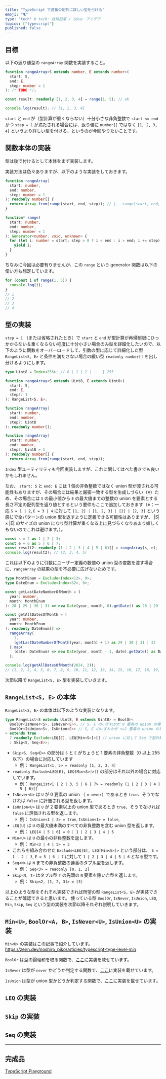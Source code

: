 ```yaml
---
title: "TypeScript で連番の配列に詳しい型を付ける"
emoji: "🐈"
type: "tech" # tech: 技術記事 / idea: アイデア
topics: ["typescript"]
published: false
---
```


## 目標

以下の返り値型の `rangeArray` 関数を実装すること。

```ts
function rangeArray<S extends number, E extends number>(
  start: S,
  end: E,
  step: number = 1
): /* TODO */;

const result: readonly [1, 2, 3, 4] = range(1, 5); // ok

console.log(result); // [1, 2, 3, 4]
```

`start` と `end` が（型計算が重くならない）十分小さな非負整数で `start <= end` かつ `step = 1` が満たされる場合には、返り値に `number[]` ではなく `[1, 2, 3, 4]` というより詳しい型を付ける、というのが今回やりたいことです。

## 関数本体の実装

型は後で付けるとして本体をまず実装します。

実装方法は色々ありますが、以下のような実装をしておきます。

```ts
function rangeArray(
  start: number,
  end: number,
  step: number = 1
): readonly number[] {
  return Array.from(range(start, end, step)); // [...range(start, end, step)] でも ok
}

function* range(
  start: number,
  end: number,
  step: number = 1
): Generator<number, void, unknown> {
  for (let i: number = start; step > 0 ? i < end : i > end; i += step) {
    yield i;
  }
}
```

ちなみに今回は必要有りませんが、この `range` という generator 関数は以下の使い方も想定しています。

```ts
for (const i of range(1, 5)) {
  console.log(i);
}
// 1
// 2
// 3
// 4
```

## 型の実装

`step = 1` （または省略されたとき）で `start` と `end` が型計算が再帰制限にひっかからない＆重くならない程度に十分小さい場合のみ型を詳細化したいので、以下のように関数をオーバーロードして、引数の型に応じて詳細化した型 `RangeList<S, E>` と条件を満たさない場合の緩い型 `readonly number[]` を出し分けるようにします。

```ts
type Uint8 = Index<256>; // 0 | 1 | 2 | ... | 255

function rangeArray<S extends Uint8, E extends Uint8>(
  start: S,
  end: E,
  step?: 1
): RangeList<S, E>;

function rangeArray(
  start: number,
  end: number,
  step?: Uint8
): readonly number[];

function rangeArray(
  start: number,
  end: number,
  step?: Uint8 = 1
): readonly number[] {
  return Array.from(range(start, end, step));
```

`Index` 型ユーティリティも今回実装しますが、これに関してはべた書きでも良いかもしれません。

なお、 `start: S` と `end: E` には 1 個の非負整数ではなく union 型が渡される可能性もありますが、その場合には結果と厳密一致する型を生成しづらい（※）ため、その場合には `S` の最小値から `E` の最大値までの整数の union を要素とする長さ不定の配列型を返り値とするという要件もここで追加しておきます（※：一応 `S = 1 | 2`, `E = 3 | 4` に対して `[1, 2] | [1, 2, 3] | [2] | [2, 3]` という感じで全パターンの union 型を返すように定義できる可能性はありますが、 $|S| \times |E|$ のサイズの union になり型計算が重くなる上に見づらくなりあまり嬉しくもないのでこれは避けます。）。

```ts
const s = 2 as 1 | 2 | 3;
const e = 6 as 5 | 6 | 7;
const result2: readonly (1 | 2 | 3 | 4 | 5 | 6)[] = rangeArray(s, e);
console.log(result2); // [2, 3, 4, 5]
```

これは以下のように引数にユーザー定義の数値の union 型の変数を渡す場合に、`rangeArray` の結果の型を不必要に広げないためです。

```ts
type MonthEnum = Exclude<Index<13>, 0>;
type DateEnum = Exclude<Index<32>, 0>;

const getLastDateNumberOfMonth = (
  year: number,
  month: MonthEnum
): 28 | 29 | 30 | 31 => new Date(year, month, 0).getDate() as 28 | 29 | 30 | 31;

const getAllDatesOfMonth = (
  year: number,
  month: MonthEnum
): readonly DateEnum[] =>
  rangeArray(
    1,
    (getLastDateNumberOfMonth(year, month) + 1) as 29 | 30 | 31 | 32
  ).map(
    (date: DateEnum) => new Date(year, month - 1, date).getDate() as DateEnum
  );

console.log(getAllDatesOfMonth(2024, 2));
// [1, 2, 3, 4, 5, 6, 7, 8, 9, 10, 11, 12, 13, 14, 15, 16, 17, 18, 19, 20, 21, 22, 23, 24, 25, 26, 27, 28, 29]
```

次節以降で `RangeList<S, E>` 型を実装していきます。

## `RangeList<S, E>` の本体

`RangeList<S, E>` の本体は以下のような実装になります。

```ts
type RangeList<S extends Uint8, E extends Uint8> = BoolOr<
  BoolOr<IsNever<S>, IsNever<E>>, // S, E のいずれかが 0 要素の union の場合
  BoolOr<IsUnion<S>, IsUnion<E>> // S, E のいずれかが >=2 要素の union の場合
> extends true
  ? readonly Exclude<LEQ[E], LEQ[Min<S>]>[] // union に対して Seq で型計算すると、結果が正しくないので、その回避のため
  : Skip<S, Seq<E>>;
```

- `Skip<S, Seq<E>>` の部分は `S` と `E` がちょうど 1 要素の非負整数（0 以上 255 以下）の場合に対応しています
  - 例： `RangeList<1, 5> = readonly [1, 2, 3, 4]`
- `readonly Exclude<LEQ[E], LEQ[Min<S>]>[]` の部分はそれ以外の場合に対応しています。
  - 例： `RangeList<1 | 2 | 3, 5 | 6 | 7> = readonly (1 | 2 | 3 | 4 | 5 | 6)[]`
- `IsNever<U>` は `U` が 0 要素の union （ = `never`）であるとき `true`、そうでなければ `false` に評価される型を返します。
- `IsUnion<U>` は `U` が 2 要素以上の union 型であるとき `true`、そうでなければ `false` に評価される型を返します。
  - 例： `IsUnion<1 | 2> = true`, `IsUnion<1> = false`,
- `LEQ[U]` は `U` の最大値未満のすべての非負整数を含む union 型を返します。
  - 例： `LEQ[4 | 5 | 6] = 0 | 1 | 2 | 3 | 4 | 5`
- `Min<U>` は `U` の最小の非負整数を返します。
  - 例： `Min<3 | 4 | 5> = 3`
- これらを組み合わせた `Exclude<LEQ[E], LEQ[Min<S>]>` という部分は、 `S = 1 | 2 | 3`, `E = 5 | 6 | 7` に対して `1 | 2 | 3 | 4 | 5 | 6` となる型です。
- `Seq<N>` は `N` までの非負整数の連番のタプル型を返します。
  - 例： `Seq<3> = readonly [0, 1, 2]`
- `Skip<N, T>` はタプル型 `T` の先頭の `N` 要素を除いた型を返します。
  - 例： `Skip<2, [1, 2, 3]> = [3]`

以上のような型をそれぞれ実装できれば所望の型 `RangeList<S, E>` が実装できることが確認できると思います。
使っている型 `BoolOr`, `IsNever`, `IsUnion`, `LEQ`, `Min`, `Skip`, `Seq` という型の実装を次節以降それぞれ説明していきます。

## `Min<U>`, `BoolOr<A, B>`, `IsNever<U>`, `IsUnion<U>` の実装

`Min<U>` の実装はこの記事で紹介しています。
https://zenn.dev/noshiro_piko/articles/typescript-type-level-min

`BoolOr` は型の論理和を取る関数で、[ここ](https://zenn.dev/link/comments/0c6cc10b5889f2)に実装を載せています。

`IsNever` は型が `never` かどうか判定する関数で、[ここ](https://zenn.dev/link/comments/914c745a18d71c)に実装を載せています。

`IsUnion` は型が union 型かどうか判定する関数で、[ここ](https://zenn.dev/link/comments/d108fe1394e4f4)に実装を載せています。

## `LEQ` の実装

## `Skip` の実装

## `Seq` の実装

---

## 完成品

[TypeScript Playground](https://www.typescriptlang.org/play?#code/C4TwDgpgBAqglgO2ADigXigSQQEwgDwB4AmAVgDYA+AbgChaAzAVwQGNg4B7BKAJwEMEAcwgBBXgJCEAylALAIuAM6xEKADRQAonPwLlqpMkoAKWlChLg-XsABcUaevNzcDrc4tWIYAPwOARloASgcAJUERABk4KxlNLRp6ZjYObj5IsQl+EDMva1sHBCYAWwAjCF5PVxwi0oqql28-OvLKkIdeCH4cbgAbEChitt4AbQBdOkYWdi4eAWEsyTzLAvsh+srqxVqNkerm1ob0KCDQvm7ehAG9homoAG8XLuAmXh5xSQA6Bl5OEpMCxEJisNmAmh2mmawWCdAAvskZmkEAAqDKLFagwq3LYuHZHXH5HwE3gnM4OADiikq-GAnF4hGGDU0ADdOHAcJoWABrBCcADuCEojxcDHpUBMfQgwCgcBJJyxwGoqx8UGFAAYoL5ZVBCDUoA44GqasqjQBqDDQkUWCwgOAQPo4WV0CwIhG0VjcKwXJRMPrAAKdS79QajAKaYiaADMmgALOMTkCljkTOGoKRYVAAPRZqCcbker2cKVfPqcISAiC+-0BTM5qBhiPRuPjeiehDelQYYhQfgqAJQAA+UB7w6jdHb3ugGHIvZUpCHUFnw4A7BOvTKutXgMQgz0QxKB8PR1Ao4vY4uF8PyMF7hgk58U0oIbDCx3ixBS+XK9viHXc6MkannGmikK29BZmioCQLKJRgFKJSKNYyJQCiWb0NB0ARIsMRxLI8g7Co8BGAkuj6DgRFqMYJwAEKcMWADyDIuHRjEMpgSgAHIQCylQyJQmgcdxvEMokAnZrmTjaFAgB2DIAIgyAFoMgAxDIA0gyADIMUCaoAgZGAAS+MlQCwcyyYALBqABAqLH0X0TGEBxMAIHM-GCUodkOWJFj1lJOjycp6lqmgPa6fphnpDJZm0MKBEGMAvBMBALjal0+7XIMWj4KwfRMHghBRFoACKoxaOMmg5flACyiD8eMlD3PWwU8IA1gyAH-agDqDIAZgyOBAACOUCAOYMgDR6oAEFGAOnegCaDIA0QyABYMgCADIACr6ADnmamAMbWzWAPIMgBWDHJMk9VNgC6DDJgB7aoA-gkyYA+gyAIEMLgONI3JwGA8QdZ1hBiVMtCYVArFWQyohkYRUBlJZ3QIJoNE-QY-0foIwoYKMogJpFFENgw-B9EoECthY2qjDRcN6L9oxIyjaPxVABOo5dUDRbF5OUxAUxvUJPF8QAKlDDZMzj5EqKMCCM7wCbajTBok8jqN0+A0C2fZ3CEDArMAPqS3MmBwX0MtJLQkFogAAmolQIMjqHoW9CvOVLCDK-BMuaAA0qDCMwCcssnKMMAc3jPMiejWrC4T5O2-DKg8nygrEwzIlPWlGVZTANuUBFuNRTFcUYz7ZMWA4NPkx7lRizB5UIIQnF25RRjy-nFuq5xmgTOrxvlyrhAuEXAc4o0FhM8XFxJTcQcCggEzhScYd8Zx8ecxTSfE9nvDk0zowAORSsIwAABbz27BiccTc+L4oQir+v5Ny-XltVw26qaF8V-s7X4tQCVJxPBYiVXDcoxF4ghgoOMDjYHgRCj3hLnCWuACCF07kySorM-4EAYgwJmTB4IQEIKVfg3IIAIKQYQXugpNCj1vjBGB+A4GYKlIQDuLcX4Hhwf3KqJwFagOIfAxBUoK7kPVprKAOskB6wNmhV6d8GH-xISwiAbCXAUITgjKhyUDIIF5H3CY1RbYYHQSATgDAoBM0HhgDiAAxOA+AIA4CiHvVeuFgDsM7pnFO-spEqDURorRxM7HjwAAYABIHiQN4HCNx29OCcU2Aya2lAs683CSJLOwTgFYCUAYoxJizErwseQzuMie7yODrQqGLgfGdx3kvfea9+ap2gBnJOsSmaBOCTITunjvHBL8azfC9ioANMQAwSoUBm5tJ8X44mW905DF5rE1B6DSHIKZngiBwSy5oIwaI7ACh3giy+OMxZSDxHt2qA0ziAyOEom1rrVZfRDa0H1ohJQYB+CsGgMfBZkzlm8JRtaCmd8AAicAhBwBlBgTUw4jwjkXGeYcF5hxXiXIuFci5UDDgAJxTAsG9Jm-A4Cq0kePKwvBEBCFZpi36DSvk-OAHCLxnTukwD8d7B2RRRn0GRXfAxvA4gEoMNi3F+L6nkoQF00kVKvGovRew6l2paUjJEki95MFiW-OkNFE4RLvm-L8VKlF6LkEuHbuk4MsiaFKK1T0zusqZTDhNfK0kw554BHVPPRcNqXCs1GIajJoYiout1W-K+Xx2bVGfp60M3rplQCDe6m0XdX6BuvpfaNIbr5hptK6hsQaY0+tTcG0NfqI0HlGCmuNab80ZtjZmj13co0FrzZW4t1afUJv9WW5NNai0Vqbem9Ndbs2yNza2wtbbe39qrbWrNSbu0trHc2idfbB0To7SO6dU6e3zoHU2r24x36TAZboMA9IZRvQ2U8huhrpmGt6Vi6KuKs0AA0dUNv1QmaGXtWYcuEJ3IZNptTT0NQ4U9v157z0NdqS9X6oDMriKPTuFL+UAdgMa5VwALXQf3UshuwahWV3EnO6+GrCCjF9bAcSQbsOXs0DaygVVgOfvDXSyVtB3RvWkF1cBLcfHywY51NhgCIJHK4Sc-WZz+HGzY9so1zHgnVDZdIgNciFGCjvFAJDWCaF4LCazJ+iapOjCNJ-Rxmj2aGm5Y0kYoqtE1JGIQOAwpqM5xcHCKYnDuErL4+cwTN0wDCZ-QYHx4mb2Ruk9kg1Fgwg+eoVkxRrZVMuHVA4JmLpTgODltdW6HHNBofYZoEdAAJS4aX81hCqvCXDwWu2lM1OEBeRSD4bwRkXbUpXTgboETBRLd0PMIy81oormSZM5Poc19z4nqgjvC7ErLPQ0mUKk3ezQHyTjTy5RNhtzqLCQagMRlw3rKy3tC7J8YwRaBe0A+TD5VS0Wq2+gt3zd7WbnbaUN4md3hk3fHiOpT+aVt5eJmEANhAwhhOGV9sthBRBJCAA)
